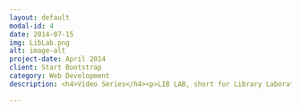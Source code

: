 ```yaml
---
layout: default
modal-id: 4
date: 2014-07-15
img: LibLab.png
alt: image-alt
project-date: April 2014
client: Start Bootstrap
category: Web Development
description: <h4>Video Series</h4><p>LIB LAB, short for Library Laboratory, is a fun, educational video series Created, writen, Directed, and Hosted by AJ Fillo and produced in partnership by the Corvallis-Benton County Public Library. Each episode explores a variety of scientific fundamentals with playful experiments and demonstrations. The videos live online, enabling audiences from around the world to participate in the experiments.</p><h4>Experiments</h4><p>Each video will also include directions for a related experiment, designed by AJ, that young viewers can conduct at home.  Residents of Benton County can stop by the Youth reference desk at the Corvallis branch to pick up experiment materials, while supplies last!</p><p><a href="https://cbcpubliclibrary.net/Liblab/" class="btn btn-success btn-lg"></i>More Info Click Here</a></p><p><a href="https://www.youtube.com/channel/UCQvOIwhriBXNMaxXgLl4PPA" class="btn btn-success btn-lg"></i>Check out Lib Lab on YouTube Here</a></p>

---
```

